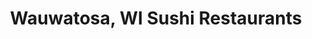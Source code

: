 ---
layout: city
title: Wauwatosa, WI Sushi Restaurants
permalink: /wisconsin/wauwatosa/
stateAbbr: WI
stateName: Wisconsin
cityName: Wauwatosa

---